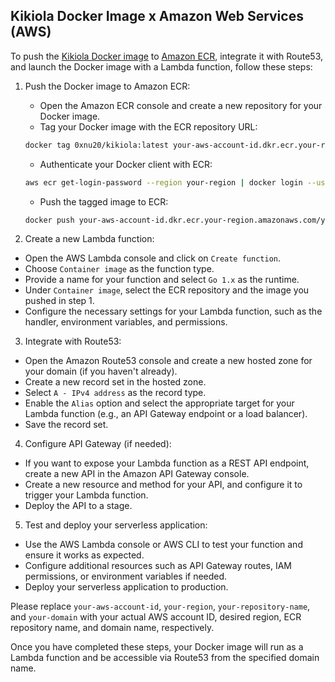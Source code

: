 ## Kikiola Docker Image x Amazon Web Services (AWS)

To push the [Kikiola Docker image](https://hub.docker.com/r/0xnu20/kikiola/) to [Amazon ECR](https://aws.amazon.com/ecr/), integrate it with Route53, and launch the Docker image with a Lambda function, follow these steps:

1. Push the Docker image to Amazon ECR:

    + Open the Amazon ECR console and create a new repository for your Docker image.
    + Tag your Docker image with the ECR repository URL:

    ```sh
    docker tag 0xnu20/kikiola:latest your-aws-account-id.dkr.ecr.your-region.amazonaws.com/your-repository-name:latest
    ```

    + Authenticate your Docker client with ECR:

    ```sh
    aws ecr get-login-password --region your-region | docker login --username AWS --password-stdin your-aws-account-id.dkr.ecr.your-region.amazonaws.com
    ```

    + Push the tagged image to ECR:

    ```sh
    docker push your-aws-account-id.dkr.ecr.your-region.amazonaws.com/your-repository-name:latest
    ```

2. Create a new Lambda function:

+ Open the AWS Lambda console and click on `Create function`.
+ Choose `Container image` as the function type.
+ Provide a name for your function and select `Go 1.x` as the runtime.
+ Under `Container image`, select the ECR repository and the image you pushed in step 1.
+ Configure the necessary settings for your Lambda function, such as the handler, environment variables, and permissions.

3. Integrate with Route53:

+ Open the Amazon Route53 console and create a new hosted zone for your domain (if you haven't already).
+ Create a new record set in the hosted zone.
+ Select `A - IPv4 address` as the record type.
+ Enable the `Alias` option and select the appropriate target for your Lambda function (e.g., an API Gateway endpoint or a load balancer).
+ Save the record set.

4. Configure API Gateway (if needed):

+ If you want to expose your Lambda function as a REST API endpoint, create a new API in the Amazon API Gateway console.
+ Create a new resource and method for your API, and configure it to trigger your Lambda function.
+ Deploy the API to a stage.

5. Test and deploy your serverless application:

+ Use the AWS Lambda console or AWS CLI to test your function and ensure it works as expected.
+ Configure additional resources such as API Gateway routes, IAM permissions, or environment variables if needed.
+ Deploy your serverless application to production.

Please replace `your-aws-account-id`, `your-region`, `your-repository-name`, and `your-domain` with your actual AWS account ID, desired region, ECR repository name, and domain name, respectively.

Once you have completed these steps, your Docker image will run as a Lambda function and be accessible via Route53 from the specified domain name.